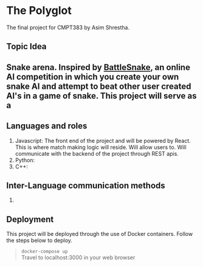 # The Polyglot
The final project for CMPT383 by Asim Shrestha.

## Topic Idea
Snake arena. Inspired by [BattleSnake](https://play.battlesnake.com/), an online AI competition in which you create your own snake AI and attempt to beat other user created AI's in a game of snake. This project will serve as a
- 

## Languages and roles
1. Javascript: The front end of the project and will be powered by React. This is where match making logic will reside. Will allow users to. Will communicate with the backend of the project through REST apis. 
2. Python:
3. C++:


## Inter-Language communication methods
1. 

## Deployment
This project will be deployed through the use of Docker containers. Follow the steps below to deploy.
> `docker-compose up` <br/>Travel to localhost:3000 in your web browser